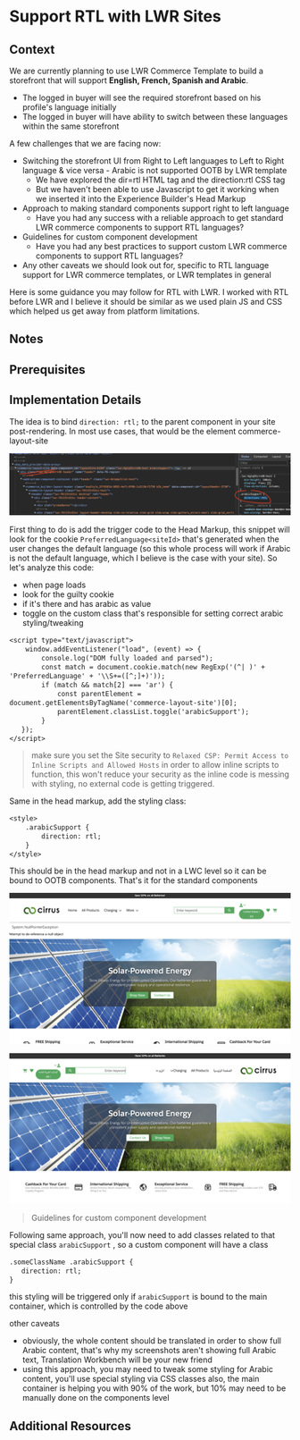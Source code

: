 # Support RTL with LWR Sites

## Context
We are currently planning to use LWR Commerce Template to build a storefront that will support **English, French, Spanish and Arabic**.
- The logged in buyer will see the required storefront based on his profile's language initially
- The logged in buyer will have ability to switch between these languages within the same storefront

A few challenges that we are facing now:
- Switching the storefront UI from Right to Left languages to Left to Right language & vice versa - Arabic is not supported OOTB by LWR template
  - We have explored the dir=rtl HTML tag and the direction:rtl CSS tag
  - But we haven't been able to use Javascript to get it working when we inserted it into the Experience Builder's Head Markup
- Approach to making standard components support right to left language
  - Have you had any success with a reliable approach to get standard LWR commerce components to support RTL languages?
- Guidelines for custom component development
  - Have you had any best practices to support custom LWR commerce components to support RTL languages?
- Any other caveats we should look out for, specific to RTL language support for LWR commerce templates, or LWR templates in general

Here is some guidance you may follow for RTL with LWR. I worked with RTL before LWR and I believe it should be similar as we used plain JS and CSS which helped us get away from platform limitations.

## Notes

## Prerequisites

## Implementation Details

The idea is to bind `direction: rtl;` to the parent component in your site post-rendering. In most use cases, that would be the element commerce-layout-site

![New RTL Class in inspected HTML](./rsc/dev-console.png)

First thing to do is add the trigger code to the Head Markup, this snippet will look for the cookie `PreferredLanguage<siteId>` that's generated when the user changes the default language (so this whole process will work if Arabic is not the default language, which I believe is the case with your site). So let's analyze this code:
- when page loads
- look for the guilty cookie
- if it's there and has arabic as value
- toggle on the custom class that's responsible for setting correct arabic styling/tweaking

```
<script type="text/javascript">
    window.addEventListener("load", (event) => {
        console.log("DOM fully loaded and parsed");
        const match = document.cookie.match(new RegExp('(^| )' + 'PreferredLanguage' + '\\S+=([^;]+)'));
        if (match && match[2] === 'ar') {
            const parentElement = document.getElementsByTagName('commerce-layout-site')[0];
            parentElement.classList.toggle('arabicSupport');
        }
   });
</script>
```

> make sure you set the Site security to `Relaxed CSP: Permit Access to Inline Scripts and Allowed Hosts` in order to allow inline scripts to function, this won't reduce your security as the inline code is messing with styling, no external code is getting triggered.

Same in the head markup, add the styling class:
```
<style>
    .arabicSupport {
        direction: rtl;
    }
</style>
```

This should be in the head markup and not in a LWC level so it can be bound to OOTB components. That's it for the standard components

![Without RTL changes](./rsc/no-rtl.png)

![With RTL changes](./rsc/with-rtl.png)

> Guidelines for custom component development

Following same approach, you'll now need to add classes related to that special class `arabicSupport` , so a custom component will have a class

```
.someClassName .arabicSupport {
   direction: rtl;
}
```
this styling will be triggered only if `arabicSupport` is bound to the main container, which is controlled by the code above

other caveats
- obviously, the whole content should be translated in order to show full Arabic content, that's why my screenshots aren't showing full Arabic text, Translation Workbench will be your new friend
- using this approach, you may need to tweak some styling for Arabic content, you'll use special styling via CSS classes also, the main container is helping you with 90% of the work, but 10% may need to be manually done on the components level

## Additional Resources